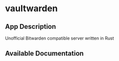 # vaultwarden

## App Description

Unofficial Bitwarden compatible server written in Rust

## Available Documentation

